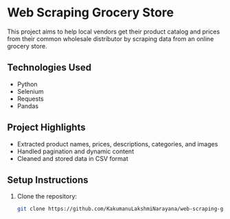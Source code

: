 # Web Scraping Grocery Store

This project aims to help local vendors get their product catalog and prices from their common wholesale distributor by scraping data from an online grocery store.

## Technologies Used
- Python
- Selenium
- Requests
- Pandas

## Project Highlights
- Extracted product names, prices, descriptions, categories, and images
- Handled pagination and dynamic content
- Cleaned and stored data in CSV format

## Setup Instructions
1. Clone the repository:
   ```bash
   git clone https://github.com/KakumanuLakshmiNarayana/web-scraping-grocery-store.git
